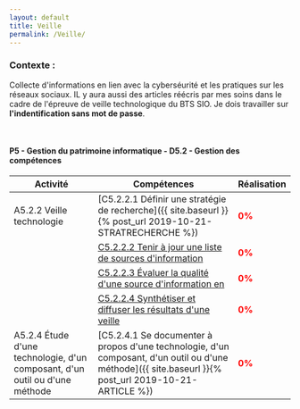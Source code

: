 ```yaml
---
layout: default
title: Veille
permalink: /Veille/
---
```


### __Contexte :__

Collecte d'informations en lien avec la cyberséurité et les pratiques sur les réseaux sociaux. IL y aura aussi des articles réécris par mes soins dans le cadre de l'épreuve de veille technologique du BTS SIO. Je dois travailler sur __l'indentification sans mot de passe__.

&nbsp;

#### __P5 - Gestion du patrimoine informatique - D5.2 - Gestion des compétences__

| Activité | Compétences | Réalisation |
|----------|-------------|-------------|
| A5.2.2 Veille technologie | [C5.2.2.1 Définir une stratégie de recherche]({{ site.baseurl }}{% post_url 2019-10-21-STRATRECHERCHE %}) | <span style="color:red"><strong>0%</strong></span> |
|| [C5.2.2.2 Tenir à jour une liste de sources d'information]() | <span style="color:red"><strong>0%</strong></span> |
|| [C5.2.2.3 Évaluer la qualité d'une source d'information en ]() | <span style="color:red"><strong>0%</strong></span> |
|| [C5.2.2.4 Synthétiser et diffuser les résultats d'une veille]() | <span style="color:red"><strong>0%</strong></span> |
| A5.2.4 Étude d'une technologie, d'un composant, d'un outil ou d'une méthode | [C5.2.4.1 Se documenter à propos d'une technologie, d'un composant, d'un outil ou d'une méthode]({{ site.baseurl }}{% post_url 2019-10-21-ARTICLE %})| <span style="color:red"><strong>0%</strong></span> |

